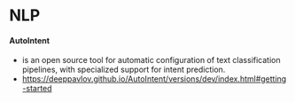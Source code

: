 # NLP 

#### AutoIntent 
* is an open source tool for automatic configuration of text classification pipelines, with specialized support for intent prediction.
* https://deeppavlov.github.io/AutoIntent/versions/dev/index.html#getting-started
